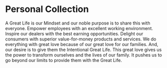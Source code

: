 # Personal Collection
A Great Life is our Mindset and our noble purpose is to share this with everyone.
Empower employees with an excellent working environment.
Inspire our dealers with the best earning opportunities.
Delight our consumers with superior value-for-money products and services.
We do everything with great love because of our great love for our families.
And, our desire is to give them the Intentional Great Life. 
This great love gives us the power to transform ourselves and the lives of our family.
It pushes us to go beyond our limits to provide them with the Great Life.
